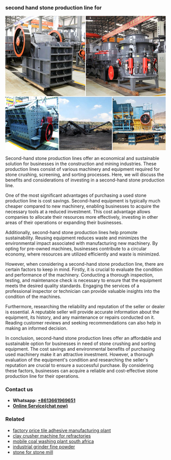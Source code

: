 <h3>second hand stone production line for</h3><img src='1706754160.jpg' alt=''><p>Second-hand stone production lines offer an economical and sustainable solution for businesses in the construction and mining industries. These production lines consist of various machinery and equipment required for stone crushing, screening, and sorting processes. Here, we will discuss the benefits and considerations of investing in a second-hand stone production line.</p><p>One of the most significant advantages of purchasing a used stone production line is cost savings. Second-hand equipment is typically much cheaper compared to new machinery, enabling businesses to acquire the necessary tools at a reduced investment. This cost advantage allows companies to allocate their resources more effectively, investing in other areas of their operations or expanding their businesses.</p><p>Additionally, second-hand stone production lines help promote sustainability. Reusing equipment reduces waste and minimizes the environmental impact associated with manufacturing new machinery. By opting for pre-owned machines, businesses contribute to a circular economy, where resources are utilized efficiently and waste is minimized.</p><p>However, when considering a second-hand stone production line, there are certain factors to keep in mind. Firstly, it is crucial to evaluate the condition and performance of the machinery. Conducting a thorough inspection, testing, and maintenance check is necessary to ensure that the equipment meets the desired quality standards. Engaging the services of a professional inspector or technician can provide valuable insights into the condition of the machines.</p><p>Furthermore, researching the reliability and reputation of the seller or dealer is essential. A reputable seller will provide accurate information about the equipment, its history, and any maintenance or repairs conducted on it. Reading customer reviews and seeking recommendations can also help in making an informed decision.</p><p>In conclusion, second-hand stone production lines offer an affordable and sustainable option for businesses in need of stone crushing and sorting equipment. The cost savings and environmental benefits of purchasing used machinery make it an attractive investment. However, a thorough evaluation of the equipment's condition and researching the seller's reputation are crucial to ensure a successful purchase. By considering these factors, businesses can acquire a reliable and cost-effective stone production line for their operations.</p><h3>Contact us</h3><ul><li><strong>Whatsapp:&nbsp;<a href="https://wa.me/8613661969651">+8613661969651</a></strong></li><li><a href="https://swt.shibang-china.com/?git&amp;zhl&amp;second hand stone production line for"><strong>Online Service(chat now)</strong></a></li></ul><h3>Related</h3><ul><li><a href='factory price tile adhesive manufacturing plant.md'>factory price tile adhesive manufacturing plant</a></li><li><a href='clay crusher machine for refractories.md'>clay crusher machine for refractories</a></li><li><a href='mobile coal washing plant south africa.md'>mobile coal washing plant south africa</a></li><li><a href='industrial grinder fine powder.md'>industrial grinder fine powder</a></li><li><a href='stone for stone mill.md'>stone for stone mill</a></li></ul>